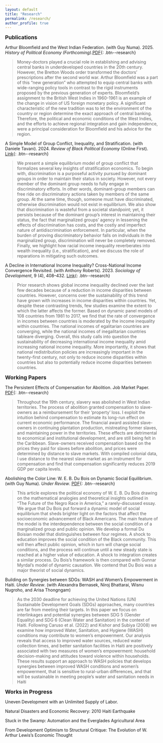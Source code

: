 ```yaml
---
layout: default
title: "Research"
permalink: /research/
author_profile: true
---
```

<!-- Google tag (gtag.js) -->
<script async src="https://www.googletagmanager.com/gtag/js?id=G-ETZN97YVKW"></script>
<script>
  window.dataLayer = window.dataLayer || [];
  function gtag(){dataLayer.push(arguments);}
  gtag('js', new Date());

  gtag('config', 'G-ETZN97YVKW');
</script>

<span style="font-size:1.25em; font-weight:bold;">Publications</span>

Arthur Bloomfield and the West Indian Federation. (with Guy Numa). 2025. *History of Political Economy (Forthcoming)*.[PDF](/files/brundage_numa(2025).pdf){: .btn--research}

>Money-doctors played a crucial role in establishing and advising central banks in underdeveloped countries in the 20th century. However, the Bretton Woods order transformed the doctors’ prescriptions after the second world war. Arthur Bloomfield was a part of this “new generation” who attempted to equip central banks with wide-ranging policy tools in contrast to the rigid instruments proposed by the previous generation of experts. Bloomfield’s assignment to the British West Indies in 1960-1961 is an example of the change in vision of US foreign monetary policy. A significant characteristic of the new tradition was to let the environment of the country or region determine the exact approach of central banking. Therefore, the political and economic conditions of the West Indies, and the efforts to achieve regional integration and gain independence, were a principal consideration for Bloomfield and his advice for the region. 

A Simple Model of Group Conflict, Inequality, and Stratification. (with Daniele Tavani). 2024. *Review of Black Political Economy* (Online First). [Link](https://doi.org/10.1177/00346446241275229){: .btn--research}

> We present a simple equilibrium model of group conflict that formalizes several key insights of stratification economics. To begin with, discrimination is a purposeful activity pursued by dominant groups in order to maintain their status in society. However, not every member of the dominant group needs to fully engage in discriminatory efforts. In other words, dominant-group members can free ride on discriminatory actions taken by members of the same group. At the same time, though, someone must have discriminated, otherwise discrimination would not exist in equilibrium. We also show that discrimination is wasteful from a societal standpoint; yet, it persists because of the dominant group’s interest in maintaining their status, the fact that marginalized groups’ agency in lessening the effects of discrimination has costs, and the costly and imperfect nature of antidiscrimination enforcement. In particular, when the burden of proving discriminatory behavior falls on individuals in the marginalized group, discrimination will never be completely removed. Finally, we highlight how racial income inequality reverberates into wealth inequality (i.e., stratification), and we discuss the role of reparations in mitigating such outcomes.

A Decline in International Income Inequality? Cross-National Income Convergence Revisited. (with Anthony Roberts). 2023. *Sociology of Development*, 9 (4), 408–432. [Link](https://doi.org/10.1525/sod.2023.9.4.408){: .btn--research}

>Prior research shows global income inequality declined over the last few decades because of a reduction in income disparities between countries. However, concerns over the sustainability of this trend have grown with increases in income disparities within countries. Yet, despite these contrasting trends, few studies examine the extent to which the latter affects the former. Based on dynamic panel models of 108 countries from 1981 to 2017, we find that the rate of convergence in incomes between countries is moderated by the income inequality within countries. The national incomes of egalitarian countries are converging, while the national incomes of inegalitarian countries tableare diverging. Overall, this study calls into question the sustainability of decreasing international income inequality amid increasing national income inequality. More importantly, it shows that national redistribution policies are increasingly important in the twenty-first century, not only to reduce income disparities within countries but also to potentially reduce income disparities between countries.


<span style="font-size:1.25em; font-weight:bold;">Working Papers</span>

The Persistent Effects of Compensation for Abolition. Job Market Paper. [PDF](/files/BrundageJMP.pdf){: .btn--research}

>Throughout the 19th century, slavery was abolished in West Indian territories. The process of abolition granted compensation to slave-owners as a reimbursement for their ‘property’ loss. I exploit the intuition behind compensation to estimate its long-run effect on current economic performance. The financial award assisted slave-owners in continuing plantation production, mistreating former slaves, and maintaining power in the territories. These effects are detrimental to economical and institutional development, and are still being felt in the Caribbean. Slave-owners received compensation based on the prices they paid for slaves before abolition, and prices were determined by distance to slave markets. With compiled colonial data, I use distance to the nearest slave market as an instrument for compensation and find that compensation significantly reduces 2019 GDP per capita levels.

Abolishing the Color Line: W. E. B. Du Bois on Dynamic Social Equilibrium. (with Guy Numa). *Under Review*. [PDF](/files/brundage_numa2025(DB).pdf){: .btn--research}

>This article explores the political economy of W. E. B. Du Bois drawing on the mathematical analogies and theoretical insights outlined in “The Future of the Negro Race in America,” a rarely-discussed essay. We argue that Du Bois put forward a dynamic model of social equilibrium that sheds brighter light on the factors that affect the socioeconomic advancement of Black Americans. The main feature of the model is the interdependence between the social condition of a marginalized group and public opinion. We develop a formal Du Boisian model that distinguishes between four regimes. A shock to education improves the social condition of the Black community. This will then affect public opinion, which in turn will change social conditions, and the process will continue until a new steady state is reached at a higher value of education. A shock to integration creates a similar process. Du Bois’s framework is then compared with Gunnar Myrdal’s model of dynamic causation. We contend that Du Bois was a major theorist of social dynamics.

Building on Synergies between SDGs:
WASH and Women’s Empowerment in Haiti. *Under Review*. (with Alexandra Bernasek, Niroj Bhattarai, Wisnu Nugroho, and Arisa Thongngam)

>As the 2030 deadline for achieving the United Nations (UN) Sustainable Development Goals (SDGs) approaches, many countries are far from meeting their targets. In this paper we focus on interlinkages and potential synergies between SDG 5 (Gender Equality) and SDG 6 (Clean Water and Sanitation) in the context of Haiti. Following Caruso et al. (2022) and Kishor and Subiya (2008) we examine how improved  Water, Sanitation, and Hygiene (WASH) conditions may contribute to women’s empowerment. Our analysis reveals that access to improved water sources, reduced water collection times, and better sanitation facilities in Haiti are positively associated with two measures of women’s empowerment: household decision-making and attitudes toward violence within households. These results support an approach to WASH policies that develops synergies between improved WASH conditions and women’s empowerment, that is sensitive to rural-urban differences, and that will be sustainable in meeting people’s water and sanitation needs in Haiti

<span style="font-size:1.25em; font-weight:bold;"> Works in Progress</span>

Uneven Development with an Unlimited Supply of Labor.

Natural Disasters and Economic Recovery: 2010 Haiti Earthquake

Stuck in the Swamp: Automation and the Everglades Agricultural Area

From Development Optimism to Structural Critique: The Evolution of W. Arthur Lewis’s Economic Thought





